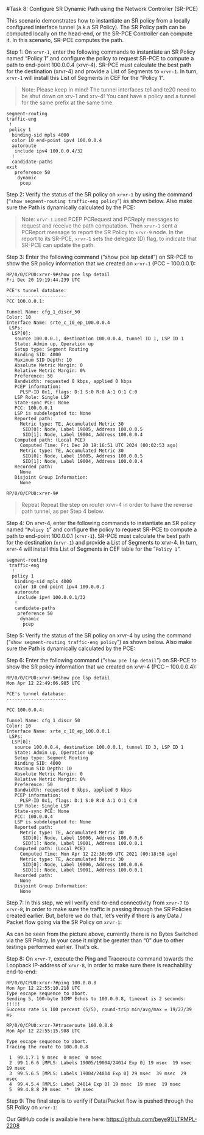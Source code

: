 #Task 8: Configure SR Dynamic Path using the Network Controller (SR-PCE)

This scenario demonstrates how to instantiate an SR policy from a locally configured interface tunnel (a.k.a SR Policy). The SR Policy path can be computed locally on the head-end, or the SR-PCE Controller can compute it. In this scenario, SR-PCE computes the path.

Step 1:  On ```xrvr-1```, enter the following commands to instantiate an SR Policy named “Policy 1” and configure the policy to request SR-PCE to compute a path to end-point 100.0.0.4 (xrvr-4). SR-PCE must calculate the best path for the destination (xrvr-4) and provide a List of Segments to ```xrvr-1```. In turn, ```xrvr-1``` will install this List of Segments in CEF for the “Policy 1“.

> Note: Please keep in mind!
The tunnel interfaces te1 and te20 need to be shut down on xrv-1 and xrv-4! You cant have a policy and a tunnel for the same prefix at the same time.

```
segment-routing
traffic-eng
 !
 policy 1
  binding-sid mpls 4000
  color 10 end-point ipv4 100.0.0.4
  autoroute
   include ipv4 100.0.0.4/32
  !
  candidate-paths
exit
   preference 50
    dynamic
     pcep
```
Step 2:  Verify the status of the SR policy on ```xrvr-1``` by using the command (```“show segment-routing traffic-eng policy```”) as shown below. Also make sure the Path is dynamically calculated by the PCE:


> Note: ```xrvr-1``` used PCEP PCRequest and PCReply messages to request and receive the path computation. Then ```xrvr-1``` sent a PCReport message to report the SR Policy to ```xrvr-9``` node. In the report to its SR-PCE, ```xrvr-1``` sets the delegate (D) flag, to indicate that SR-PCE can update the path.

Step 3:  Enter the following command (“show pce lsp detail”) on SR-PCE to show the SR policy information that we created on ```xrvr-1``` (PCC – 100.0.0.1):
```
RP/0/0/CPU0:xrvr-9#show pce lsp detail
Fri Dec 20 19:19:44.239 UTC

PCE's tunnel database:
----------------------
PCC 100.0.0.1:

Tunnel Name: cfg_1_discr_50
Color: 10
Interface Name: srte_c_10_ep_100.0.0.4
 LSPs:
  LSP[0]:
   source 100.0.0.1, destination 100.0.0.4, tunnel ID 1, LSP ID 1
   State: Admin up, Operation up
   Setup type: Segment Routing
   Binding SID: 4000
   Maximum SID Depth: 10
   Absolute Metric Margin: 0
   Relative Metric Margin: 0%
   Preference: 50
   Bandwidth: requested 0 kbps, applied 0 kbps
   PCEP information:
     PLSP-ID 0x1, flags: D:1 S:0 R:0 A:1 O:1 C:0
   LSP Role: Single LSP
   State-sync PCE: None
   PCC: 100.0.0.1
   LSP is subdelegated to: None
   Reported path:
     Metric type: TE, Accumulated Metric 30
      SID[0]: Node, Label 19005, Address 100.0.0.5
      SID[1]: Node, Label 19004, Address 100.0.0.4
   Computed path: (Local PCE)
     Computed Time: Fri Dec 20 19:16:51 UTC 2024 (00:02:53 ago)
     Metric type: TE, Accumulated Metric 30
      SID[0]: Node, Label 19005, Address 100.0.0.5
      SID[1]: Node, Label 19004, Address 100.0.0.4
   Recorded path:
     None
   Disjoint Group Information:
     None

RP/0/0/CPU0:xrvr-9#
```
> Repeat
Repeat the step on router xrvr-4 in order to have the reverse path tunnel, as per Step 4 below.

Step 4:  On xrvr-4, enter the following commands to instantiate an SR policy named “```Policy 1```” and configure the policy to request SR-PCE to compute a path to end-point 100.0.0.1 (```xrvr-1```). SR-PCE must calculate the best path for the destination (```xrvr-1```) and provide a List of Segments to xrvr-4. In turn, xrvr-4 will install this List of Segments in CEF table for the “```Policy 1```“.
```
segment-routing
 traffic-eng
  !
  policy 1
   binding-sid mpls 4000
   color 10 end-point ipv4 100.0.0.1
   autoroute
    include ipv4 100.0.0.1/32
   !
   candidate-paths
    preference 50
     dynamic
      pcep
```
Step 5:  Verify the status of the SR policy on xrvr-4 by using the command (“```show segment-routing traffic-eng policy```”) as shown below. Also make sure the Path is dynamically calculated by the PCE:


Step 6:  Enter the following command (“```show pce lsp detail```”) on SR-PCE to show the SR policy information that we created on xrvr-4 (PCC – 100.0.0.4):
```
RP/0/0/CPU0:xrvr-9#show pce lsp detail
Mon Apr 12 22:49:06.985 UTC

PCE's tunnel database:
----------------------

PCC 100.0.0.4:

Tunnel Name: cfg_1_discr_50
Color: 10
Interface Name: srte_c_10_ep_100.0.0.1
 LSPs:
  LSP[0]:
   source 100.0.0.4, destination 100.0.0.1, tunnel ID 3, LSP ID 1
   State: Admin up, Operation up
   Setup type: Segment Routing
   Binding SID: 4000
   Maximum SID Depth: 10
   Absolute Metric Margin: 0
   Relative Metric Margin: 0%
   Preference: 50
   Bandwidth: requested 0 kbps, applied 0 kbps
   PCEP information:
     PLSP-ID 0x1, flags: D:1 S:0 R:0 A:1 O:1 C:0
   LSP Role: Single LSP
   State-sync PCE: None
   PCC: 100.0.0.4
   LSP is subdelegated to: None
   Reported path:
     Metric type: TE, Accumulated Metric 30
      SID[0]: Node, Label 19006, Address 100.0.0.6
      SID[1]: Node, Label 19001, Address 100.0.0.1
   Computed path: (Local PCE)
     Computed Time: Mon Apr 12 22:30:09 UTC 2021 (00:18:58 ago)
     Metric type: TE, Accumulated Metric 30
      SID[0]: Node, Label 19006, Address 100.0.0.6
      SID[1]: Node, Label 19001, Address 100.0.0.1
   Recorded path:
     None
   Disjoint Group Information:
     None
```
Step 7:  In this step, we will verify end-to-end connectivity from ```xrvr-7``` to ```xrvr-8```, in order to make sure the traffic is passing through the SR Policies created earlier. But, before we do that, let’s verify if there is any Data / Packet flow going via the SR Policy on ```xrvr-1```:


As can be seen from the picture above, currently there is no Bytes Switched via the SR Policy. In your case it might be greater than “0” due to other testings performed earlier. That’s ok.

Step 8:  On ```xrvr-7```, execute the Ping and Traceroute command towards the Loopback IP-address of ```xrvr-8```, in order to make sure there is reachability end-to-end:
```
RP/0/0/CPU0:xrxr-7#ping 100.0.0.8
Mon Apr 12 22:55:10.218 UTC
Type escape sequence to abort.
Sending 5, 100-byte ICMP Echos to 100.0.0.8, timeout is 2 seconds:
!!!!!
Success rate is 100 percent (5/5), round-trip min/avg/max = 19/27/39 ms
```
```
RP/0/0/CPU0:xrxr-7#traceroute 100.0.0.8
Mon Apr 12 22:55:15.988 UTC

Type escape sequence to abort.
Tracing the route to 100.0.0.8

 1  99.1.7.1 9 msec  0 msec  0 msec
 2  99.1.6.6 [MPLS: Labels 19005/19004/24014 Exp 0] 19 msec  19 msec  19 msec
 3  99.5.6.5 [MPLS: Labels 19004/24014 Exp 0] 29 msec  39 msec  29 msec
 4  99.4.5.4 [MPLS: Label 24014 Exp 0] 19 msec  19 msec  19 msec
 5  99.4.8.8 29 msec  *  19 msec
```
Step 9:  The final step is to verify if Data/Packet flow is pushed through the SR Policy on ```xrvr-1```:


Our GitHub code is available here here: https://github.com/beye91/LTRMPL-2208

